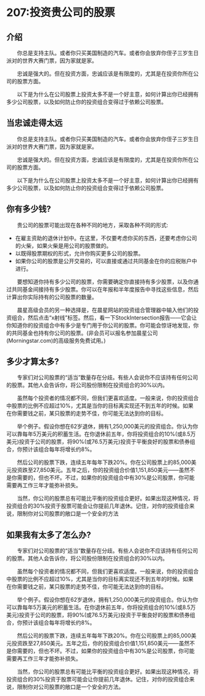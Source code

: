 # 207:投资贵公司的股票
## 介绍

　　你总是支持主队。或者你只买美国制造的汽车。或者你会放弃你侄子三岁生日派对的世界大赛门票，因为家就是家。

　　忠诚是强大的。但在投资方面，忠诚应该是有限度的，尤其是在投资你所在公司的股票方面。

　　以下是为什么在公司股票上投资太多不是一个好主意，如何计算出你已经拥有多少公司股票，以及如何防止你的投资组合变得过于依赖公司股票。

## 当忠诚走得太远

　　你总是支持主队。或者你只买美国制造的汽车。或者你会放弃你侄子三岁生日派对的世界大赛门票，因为家就是家。

　　忠诚是强大的。但在投资方面，忠诚应该是有限度的，尤其是在投资你所在公司的股票方面。

　　以下是为什么在公司股票上投资太多不是一个好主意，如何计算出你已经拥有多少公司股票，以及如何防止你的投资组合变得过于依赖公司股票。

## 你有多少钱?

　　贵公司的股票可能出现在各种不同的地方，采取各种不同的形式:

* 在雇主资助的退休计划中。在这里，不仅要考虑你买的东西，还要考虑你公司的火柴，如果火柴是用公司的股票做的。
* 以既得股票期权的形式，允许你购买更多公司的股票。
* 如果你公司的股票是公开交易的，可以直接或通过共同基金在你的应税账户中进行。

　　要想知道你持有多少公司的股票，你需要确定你直接持有多少股票，以及你通过共同基金间接持有多少股票。你可以在年报和半年度报告中寻找这些信息，然后计算出你实际持有的公司股票的数量。

　　晨星高级会员的另一种选择是，在晨星网站的投资组合管理器中输入他们的投资组合，然后点击“x射线”标签。然后，看一下StockIntersection报告——它会让你知道你的投资组合中有多少是专门用于你公司的股票。你可能会惊讶地发现，你的共同基金也持有你公司的股票。(非会员可以报名参加晨星公司(Morningstar.com)的高级服务免费试用。)

## 多少才算太多?

　　专家们对公司股票的“适当”数量存在分歧。有些人会说你不应该持有任何公司的股票。其他人会告诉你，将公司股份限制在投资组合的30%以内。

　　虽然每个投资者的情况都不同，但我们更喜欢适度。一般来说，你的投资组合中股票的比例不应超过10%，尤其是当你的目标离实现还不到五年的时候。如果在你需要钱之前，某只股票的走势不佳，你可能无法达到你的目标。

　　举个例子。假设你想在62岁退休，拥有1,250,000美元的投资组合。你认为你可以靠每年5万美元的积蓄生活。在你退休前五年，你将投资组合的10%(或8.5万美元)投资于公司的股票，将90%(或76.5万美元)投资于平衡良好的股票和债券组合，你预计该组合每年将增长约8%。

　　然后公司的股票下跌，连续五年每年下跌20%。你在公司股票上的85,000美元投资跌至27,850美元。五年之后，你的投资组合价值1,151,850美元——虽然不是你需要的，但也不坏。不过，如果你的投资组合中有30%是公司股票，你可能需要再工作三年才能弥补损失。

　　当然，你公司的股票总有可能比平衡的投资组合更好。如果出现这种情况，将投资组合的30%投资于股票可能会让你提前几年退休。记住，对你的投资组合来说，限制你对公司股票的敞口是一个安全的方法

## 如果我有太多了怎么办?

　　专家们对公司股票的“适当”数量存在分歧。有些人会说你不应该持有任何公司的股票。其他人会告诉你，将公司股份限制在投资组合的30%以内。

　　虽然每个投资者的情况都不同，但我们更喜欢适度。一般来说，你的投资组合中股票的比例不应超过10%，尤其是当你的目标离实现还不到五年的时候。如果在你需要钱之前，某只股票的走势不佳，你可能无法达到你的目标。

　　举个例子。假设你想在62岁退休，拥有1,250,000美元的投资组合。你认为你可以靠每年5万美元的积蓄生活。在你退休前五年，你将投资组合的10%(或8.5万美元)投资于公司的股票，将90%(或76.5万美元)投资于平衡良好的股票和债券组合，你预计该组合每年将增长约8%。

　　然后公司的股票下跌，连续五年每年下跌20%。你在公司股票上的85,000美元投资跌至27,850美元。五年之后，你的投资组合价值1,151,850美元——虽然不是你需要的，但也不坏。不过，如果你的投资组合中有30%是公司股票，你可能需要再工作三年才能弥补损失。

　　当然，你公司的股票总有可能比平衡的投资组合更好。如果出现这种情况，将投资组合的30%投资于股票可能会让你提前几年退休。记住，对你的投资组合来说，限制你对公司股票的敞口是一个安全的方法。
